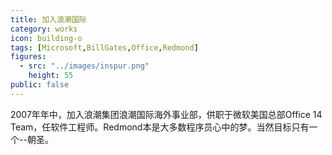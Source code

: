 ```yaml
---
title: 加入浪潮国际
category: works
icon: building-o
tags: [Microsoft,BillGates,Office,Redmond]
figures:
  - src: "../images/inspur.png"
    height: 55
public: false
---
```


2007年年中，加入浪潮集团浪潮国际海外事业部，供职于微软美国总部Office 14 Team，任软件工程师。Redmond本是大多数程序员心中的梦。当然目标只有一个--朝圣。